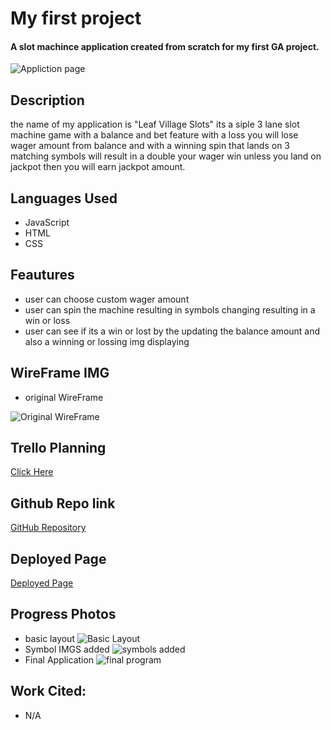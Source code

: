 # My first project 
#### A slot machince application created from scratch for my first GA project.
<img src="img/Screenshot 2023-10-20 at 3.51.18 PM.png" alt="Appliction page">

## Description 
the name of my application is "Leaf Village Slots" its a siple 3 lane slot machine game with a balance and bet feature with a loss you will lose wager amount from balance and with a winning spin that lands on 3 matching symbols will result in a double your wager win unless you land on jackpot then you will earn jackpot amount.

## <a name="LanguagesIused"></a>Languages Used
* JavaScript
* HTML
* CSS

## Feautures 
* user can choose custom wager amount 
* user can spin the machine resulting in symbols changing resulting in a win or loss 
* user can see if its a win or lost by the updating the balance amount and also a winning or lossing img displaying 

## WireFrame IMG
* original WireFrame
<img src="img/IMG_0766.jpg" alt="Original WireFrame">

## Trello Planning 
<a href="https://trello.com/b/iDiX4SUX/project-1">Click Here</a>

## Github Repo link
<a href="https://github.com/Johnny3140/Project-1-Slots">GitHub Repository</a>

## Deployed Page 
<a href="https://johnny3140.github.io/Project-1-Slots/">Deployed Page</a>

## Progress Photos 
* basic layout <img src="img/Screenshot 2023-10-09 at 7.17.19 PM.png" alt="Basic Layout">
* Symbol IMGS added <img src="img/Screenshot 2023-10-20 at 12.34.38 PM.png" alt="symbols added">
* Final Application <img src="img/Screenshot 2023-10-20 at 3.51.18 PM.png" alt="final program">

## Work Cited:
* N/A



